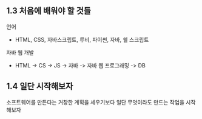 ## 1.3 처음에 배워야 할 것들
언어
- HTML, CSS, 자바스크립트, 루비, 파이썬, 자바, 쉘 스크립트

자바 웹 개발
- HTML -> CS -> JS -> 자바 -> 자바 웹 프로그래밍 -> DB

## 1.4 일단 시작해보자
소프트웨어를 만든다는 거창한 계획을 세우기보다 일단 무엇이라도 만드는 작업을 시작해보자
